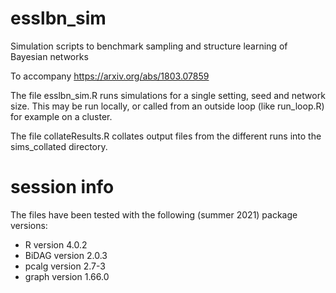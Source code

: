 # esslbn_sim
Simulation scripts to benchmark sampling and structure learning of Bayesian networks

To accompany https://arxiv.org/abs/1803.07859

The file esslbn_sim.R runs simulations for a single setting, seed and network size. This may be run locally, or called from an outside loop (like run_loop.R) for example on a cluster.

The file collateResults.R collates output files from the different runs into the sims_collated directory.

# session info

The files have been tested with the following (summer 2021) package versions: 
* R version 4.0.2
* BiDAG version 2.0.3
* pcalg version 2.7-3
* graph version 1.66.0

